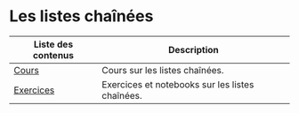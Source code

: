 # Les listes chaînées

| Liste des contenus                      | Description                                              |
| --------------------------------------- | -------------------------------------------------------- |
| [Cours](cours.md) | Cours sur les listes chaînées. |
| [Exercices](exercices.md) | Exercices et notebooks sur les listes chaînées. |